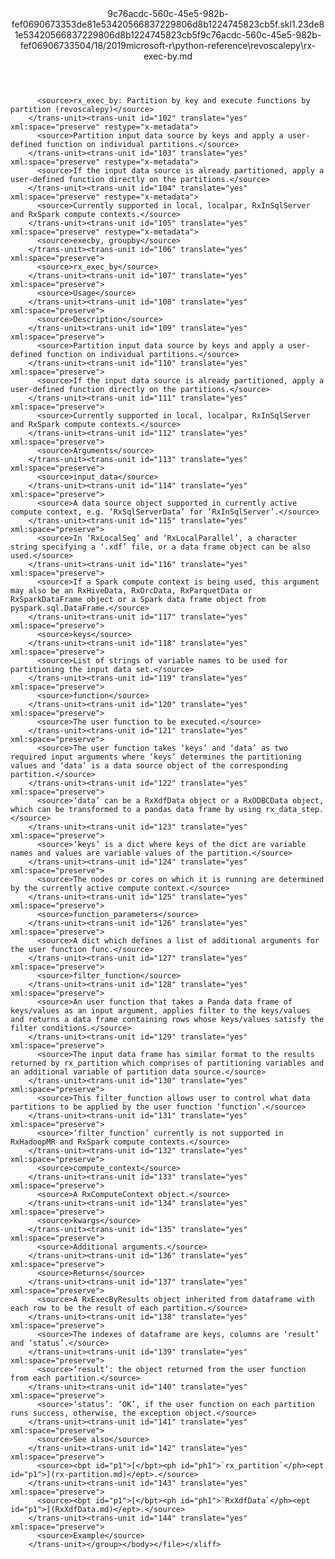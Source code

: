 <?xml version="1.0"?><xliff version="1.2" xmlns="urn:oasis:names:tc:xliff:document:1.2" xmlns:xsi="http://www.w3.org/2001/XMLSchema-instance" xsi:schemaLocation="urn:oasis:names:tc:xliff:document:1.2 xliff-core-1.2-transitional.xsd"><file datatype="xml" original="rx-exec-by.md" source-language="en-US" target-language="en-US"><header><tool tool-id="mdxliff" tool-name="mdxliff" tool-version="1.0-d1654b2" tool-company="Microsoft" /><xliffext:skl_file_name xmlns:xliffext="urn:microsoft:content:schema:xliffextensions">9c76acdc-560c-45e5-982b-fef0690673353de81e53420566837229806d8b1224745823cb5f.skl</xliffext:skl_file_name><xliffext:version xmlns:xliffext="urn:microsoft:content:schema:xliffextensions">1.2</xliffext:version><xliffext:ms.openlocfilehash xmlns:xliffext="urn:microsoft:content:schema:xliffextensions">3de81e53420566837229806d8b1224745823cb5f</xliffext:ms.openlocfilehash><xliffext:ms.sourcegitcommit xmlns:xliffext="urn:microsoft:content:schema:xliffextensions">9c76acdc-560c-45e5-982b-fef069067335</xliffext:ms.sourcegitcommit><xliffext:ms.lasthandoff xmlns:xliffext="urn:microsoft:content:schema:xliffextensions">04/18/2019</xliffext:ms.lasthandoff><xliffext:ms.openlocfilepath xmlns:xliffext="urn:microsoft:content:schema:xliffextensions">microsoft-r\python-reference\revoscalepy\rx-exec-by.md</xliffext:ms.openlocfilepath></header><body><group id="content" extype="content"><trans-unit id="101" translate="yes" xml:space="preserve" restype="x-metadata">
          <source>rx_exec_by: Partition by key and execute functions by partition (revoscalepy)</source>
        </trans-unit><trans-unit id="102" translate="yes" xml:space="preserve" restype="x-metadata">
          <source>Partition input data source by keys and apply a user-defined function on individual partitions.</source>
        </trans-unit><trans-unit id="103" translate="yes" xml:space="preserve" restype="x-metadata">
          <source>If the input data source is already partitioned, apply a user-defined function directly on the partitions.</source>
        </trans-unit><trans-unit id="104" translate="yes" xml:space="preserve" restype="x-metadata">
          <source>Currently supported in local, localpar, RxInSqlServer and RxSpark compute contexts.</source>
        </trans-unit><trans-unit id="105" translate="yes" xml:space="preserve" restype="x-metadata">
          <source>execby, groupby</source>
        </trans-unit><trans-unit id="106" translate="yes" xml:space="preserve">
          <source>rx_exec_by</source>
        </trans-unit><trans-unit id="107" translate="yes" xml:space="preserve">
          <source>Usage</source>
        </trans-unit><trans-unit id="108" translate="yes" xml:space="preserve">
          <source>Description</source>
        </trans-unit><trans-unit id="109" translate="yes" xml:space="preserve">
          <source>Partition input data source by keys and apply a user-defined function on individual partitions.</source>
        </trans-unit><trans-unit id="110" translate="yes" xml:space="preserve">
          <source>If the input data source is already partitioned, apply a user-defined function directly on the partitions.</source>
        </trans-unit><trans-unit id="111" translate="yes" xml:space="preserve">
          <source>Currently supported in local, localpar, RxInSqlServer and RxSpark compute contexts.</source>
        </trans-unit><trans-unit id="112" translate="yes" xml:space="preserve">
          <source>Arguments</source>
        </trans-unit><trans-unit id="113" translate="yes" xml:space="preserve">
          <source>input_data</source>
        </trans-unit><trans-unit id="114" translate="yes" xml:space="preserve">
          <source>A data source object supported in currently active compute context, e.g. ‘RxSqlServerData’ for ‘RxInSqlServer’.</source>
        </trans-unit><trans-unit id="115" translate="yes" xml:space="preserve">
          <source>In ‘RxLocalSeq’ and ‘RxLocalParallel’, a character string specifying a ‘.xdf’ file, or a data frame object can be also used.</source>
        </trans-unit><trans-unit id="116" translate="yes" xml:space="preserve">
          <source>If a Spark compute context is being used, this argument may also be an RxHiveData, RxOrcData, RxParquetData or RxSparkDataFrame object or a Spark data frame object from pyspark.sql.DataFrame.</source>
        </trans-unit><trans-unit id="117" translate="yes" xml:space="preserve">
          <source>keys</source>
        </trans-unit><trans-unit id="118" translate="yes" xml:space="preserve">
          <source>List of strings of variable names to be used for partitioning the input data set.</source>
        </trans-unit><trans-unit id="119" translate="yes" xml:space="preserve">
          <source>function</source>
        </trans-unit><trans-unit id="120" translate="yes" xml:space="preserve">
          <source>The user function to be executed.</source>
        </trans-unit><trans-unit id="121" translate="yes" xml:space="preserve">
          <source>The user function takes ‘keys’ and ‘data’ as two required input arguments where ‘keys’ determines the partitioning values and ‘data’ is a data source object of the corresponding partition.</source>
        </trans-unit><trans-unit id="122" translate="yes" xml:space="preserve">
          <source>‘data’ can be a RxXdfData object or a RxODBCData object, which can be transformed to a pandas data frame by using rx_data_step.</source>
        </trans-unit><trans-unit id="123" translate="yes" xml:space="preserve">
          <source>‘keys’ is a dict where keys of the dict are variable names and values are variable values of the partition.</source>
        </trans-unit><trans-unit id="124" translate="yes" xml:space="preserve">
          <source>The nodes or cores on which it is running are determined by the currently active compute context.</source>
        </trans-unit><trans-unit id="125" translate="yes" xml:space="preserve">
          <source>function_parameters</source>
        </trans-unit><trans-unit id="126" translate="yes" xml:space="preserve">
          <source>A dict which defines a list of additional arguments for the user function func.</source>
        </trans-unit><trans-unit id="127" translate="yes" xml:space="preserve">
          <source>filter_function</source>
        </trans-unit><trans-unit id="128" translate="yes" xml:space="preserve">
          <source>An user function that takes a Panda data frame of keys/values as an input argument, applies filter to the keys/values and returns a data frame containing rows whose keys/values satisfy the filter conditions.</source>
        </trans-unit><trans-unit id="129" translate="yes" xml:space="preserve">
          <source>The input data frame has similar format to the results returned by rx_partition which comprises of partitioning variables and an additional variable of partition data source.</source>
        </trans-unit><trans-unit id="130" translate="yes" xml:space="preserve">
          <source>This filter_function allows user to control what data partitions to be applied by the user function ‘function’.</source>
        </trans-unit><trans-unit id="131" translate="yes" xml:space="preserve">
          <source>‘filter_function’ currently is not supported in RxHadoopMR and RxSpark compute contexts.</source>
        </trans-unit><trans-unit id="132" translate="yes" xml:space="preserve">
          <source>compute_context</source>
        </trans-unit><trans-unit id="133" translate="yes" xml:space="preserve">
          <source>A RxComputeContext object.</source>
        </trans-unit><trans-unit id="134" translate="yes" xml:space="preserve">
          <source>kwargs</source>
        </trans-unit><trans-unit id="135" translate="yes" xml:space="preserve">
          <source>Additional arguments.</source>
        </trans-unit><trans-unit id="136" translate="yes" xml:space="preserve">
          <source>Returns</source>
        </trans-unit><trans-unit id="137" translate="yes" xml:space="preserve">
          <source>A RxExecByResults object inherited from dataframe with each row to be the result of each partition.</source>
        </trans-unit><trans-unit id="138" translate="yes" xml:space="preserve">
          <source>The indexes of dataframe are keys, columns are ‘result’ and ‘status’.</source>
        </trans-unit><trans-unit id="139" translate="yes" xml:space="preserve">
          <source>‘result’: the object returned from the user function from each partition.</source>
        </trans-unit><trans-unit id="140" translate="yes" xml:space="preserve">
          <source>‘status’: ‘OK’, if the user function on each partition runs success, otherwise, the exception object.</source>
        </trans-unit><trans-unit id="141" translate="yes" xml:space="preserve">
          <source>See also</source>
        </trans-unit><trans-unit id="142" translate="yes" xml:space="preserve">
          <source><bpt id="p1">[</bpt><ph id="ph1">`rx_partition`</ph><ept id="p1">](rx-partition.md)</ept>.</source>
        </trans-unit><trans-unit id="143" translate="yes" xml:space="preserve">
          <source><bpt id="p1">[</bpt><ph id="ph1">`RxXdfData`</ph><ept id="p1">](RxXdfData.md)</ept>.</source>
        </trans-unit><trans-unit id="144" translate="yes" xml:space="preserve">
          <source>Example</source>
        </trans-unit></group></body></file></xliff>